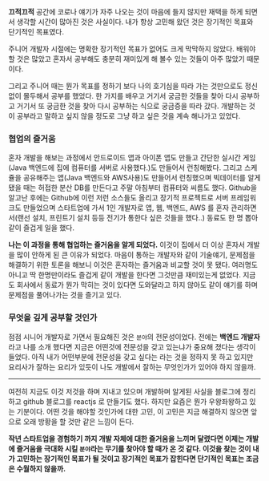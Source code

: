 **끄적끄적** 공간에 코로나 얘기가 자주 나오는 것이 마음에 들지 않지만 재택을 하게 되면서 생각할 시간이 많아진 것은 사실이다. 
내가 항상 고민해 왔던 것은 장기적인 목표와 단기적인 목표였다.

주니어 개발자 시절에는 명확한 장기적인 목표가 없어도 크게 막막하지 않았다. 배워야 할 것은 많았고 혼자서 공부해도 충분히 재미있게 해 볼수 있는 것들이 아주 많았기 때문이다.

그리고 주니어 때는 뭔가 목표를 정하기 보다 나의 호기심을 따라 가는 것만으로도 정신없이 몰두해서 공부를 했었다. 한 가지를 배우고 거기서 궁금한 것들을 찾아 다시 공부하고 거기서 또 궁금한 것을 찾아 다시 공부하는 식으로 궁금증을 따라 갔다. 개발하는 것이 공부라고 말하고 싶지 않을 정도로 그냥 하고 싶은 것을 계속 해나가고 있었다.

### 협업의 즐거움

혼자 개발을 해보는 과정에서 안드로이드 앱과 아이폰 앱도 만들고 간단한 실시간 게임(Java 백엔드에 집에 컴퓨터를 서버로 사용했다.)도 만들어서 런칭해봤다. 그리고 스케쥴을 공유해주는 앱(Java 백엔드와 AWS사용)도 만들어서 런칭했으며 빅데이터를 알게 됐을 때는 허접한 분산 DB를 만든다고 주말 아침부터 컴퓨터와 씨름도 했다.
Github을 알고난 후에는 Github에 이런 저런 소스들도 올리고 장기적 프로젝트로 서버 프레임워크도 만들었으며 스타트업에 가서 1인 개발자로 앱, 웹, 백엔드, AWS 를 혼자 관리하면서(랜선 설치, 프린트기 설치 등등 전기가 통한다 싶은 것들을 했다..) 동료도 한 명 뽑아 같이 즐겁게 일을 했다.

**나는 이 과정을 통해 협업하는 즐거움을 알게 되었다.** 이것이 집에서 더 이상 혼자서 개발을 많이 안하게 된 큰 이유가 되었다. 마음이 통하는 개발자와 같이 기술얘기, 문제점을 해결하기 위한 토론을 해보니 이것은 혼자하는 즐거움과 비교할 것이 못 됐다. 여러명도 아니고 딱 한명만이라도 즐겁게 같이 개발을 한다면 그것만큼 재미있는게 없었다. 지금도 회사에서 동료가 뭔가 막히는 것이 있다면 도와달라고 하지 않아도 같이 얘기를 하며 문제점을 풀어나가는 것을 즐기고 있다.

### 무엇을 깊게 공부할 것인가

점점 시니어 개발자로 가면서 필요해진 것은 `분야`의 전문성이었다. 전에는 **백엔드 개발자**라고 나를 소개 했다면 지금은 어떤것에 전문성을 갖고 있는냐가 중요해 졌다는 생각이 들었다.
아직 내가 어떤부분에 전문성을 갖고 싶다는 라는 것을 정하지 못 하고 있지만 요리사가 잘하는 요리가 있듯이 나도 개발에서 잘하는 무엇인가가 있어야 하지 않을까.

---

여전히 지금도 이것 저것을 하며 지내고 있으며 개발하며 알게된 사실을 블로그에 정리하고 github 블로그를 reactjs 로 만들기도 했다.
하지만 요즘은 뭔가 우왕좌왕하고 있는 기분이다. 어떤 것을 해야할 것인가에 대한 고민, 이 고민은 지금 해결하지 않으면 앞으로 오래 방황을 할 것만 같은 느낌이 든다.

**작년 스타트업을 경험하기 까지 개발 자체에 대한 즐거움을 느끼며 달렸다면 이제는 개발에 즐거움을 극대화 시킬 `분야`라는 무기를 찾아야 할 때가 온 것 같다.
이것을 찾는 것이 내가 고민하는 장기적인 목표가 될 것이고 장기적인 목표가 잡힌다면 단기적인 목표는 조금은 수월하지 않을까.**